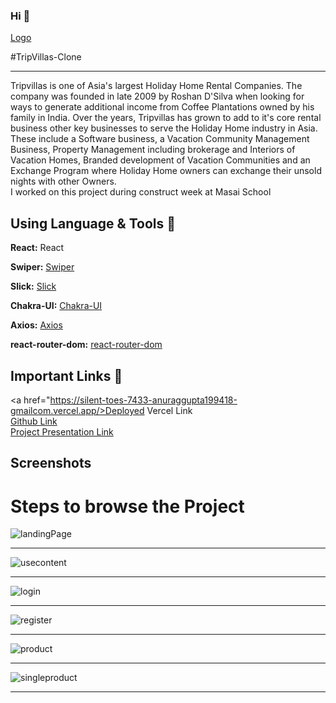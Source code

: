 ### Hi 👋 
[Logo](https://d2v8elt324ukrb.cloudfront.net/static/riotuikit/images/logo.c72056a22f91.png)

#TripVillas-Clone
<hr />
Tripvillas is one of Asia's largest Holiday Home Rental Companies. The company was founded in late 2009 by Roshan D'Silva when looking for ways to generate additional income from Coffee Plantations owned by his family in India. 
Over the years, Tripvillas has grown to add to it's core rental business other key businesses to serve the Holiday Home industry in Asia. These include a Software business, a Vacation Community Management Business, Property Management including brokerage and Interiors of Vacation Homes, Branded development of Vacation Communities and an Exchange Program where Holiday Home owners can exchange their unsold nights with other Owners.
<br/>
I worked on this project during construct week at Masai School

## Using Language & Tools 🧰

**React:** React

**Swiper:** [Swiper](https://www.npmjs.com/package/swiper)

**Slick:** [Slick](https://www.npmjs.com/package/slick)

**Chakra-UI:** [Chakra-UI](https://www.npmjs.com/package/chakra-ui)

**Axios:** [Axios](https://www.npmjs.com/package/axios)

**react-router-dom:** [react-router-dom](https://www.npmjs.com/package/react-router-dom/v/5.2.0)


## Important Links 🔗

<a href="https://silent-toes-7433-anuraggupta199418-gmailcom.vercel.app/>Deployed Vercel Link </a>
<br/>
<a href="https://github.com/anuragg0107">Github Link </a>
<br/>
<a href="https://drive.google.com/file/d/1Wbd7FhjpAkQF2BwpSeQNDkEVqtndBuAm/view?usp=sharing">Project Presentation Link</a>

## Screenshots

# Steps to browse the Project

![landingPage](https://user-images.githubusercontent.com/77038652/127957535-8ed98178-5ef4-4429-9dde-034716e42eb3.png)

<hr />

![usecontent](https://user-images.githubusercontent.com/77038652/127958898-c2e03b54-81ce-4d11-a4ac-87270c1b4bc9.png)

<hr />

![login](https://i.postimg.cc/6pzWV1Zw/Screenshot-108.png)

<hr />

![register](https://i.postimg.cc/BQrH9b7t/Screenshot-109.png)

<hr />

![product](https://i.postimg.cc/hjmh01gr/Screenshot-110.png)

<hr />

![singleproduct](https://i.postimg.cc/W38CCQ2b/Screenshot-111.png)

<hr />






